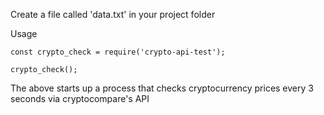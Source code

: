 Create a file called 'data.txt' in your project folder 

Usage
```
const crypto_check = require('crypto-api-test');

crypto_check();

```

The above starts up a process that checks cryptocurrency prices every 3 seconds via cryptocompare's API 
